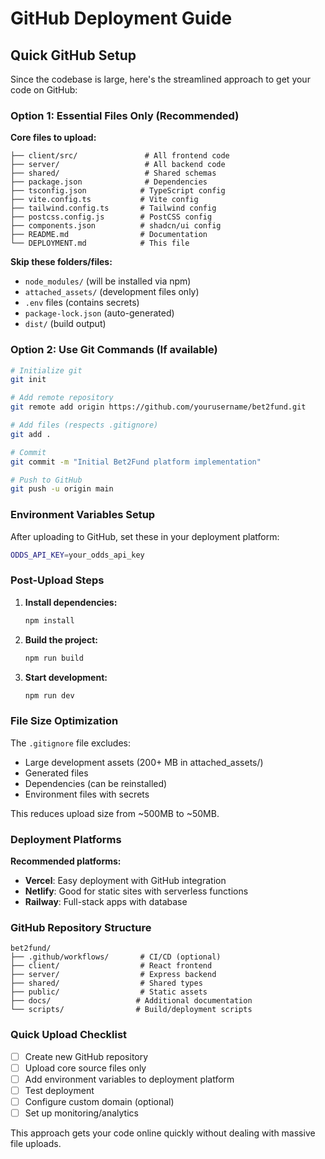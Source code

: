 # GitHub Deployment Guide

## Quick GitHub Setup

Since the codebase is large, here's the streamlined approach to get your code on GitHub:

### Option 1: Essential Files Only (Recommended)

**Core files to upload:**
```
├── client/src/               # All frontend code
├── server/                   # All backend code  
├── shared/                   # Shared schemas
├── package.json              # Dependencies
├── tsconfig.json            # TypeScript config
├── vite.config.ts           # Vite config
├── tailwind.config.ts       # Tailwind config
├── postcss.config.js        # PostCSS config
├── components.json          # shadcn/ui config
├── README.md                # Documentation
└── DEPLOYMENT.md            # This file
```

**Skip these folders/files:**
- `node_modules/` (will be installed via npm)
- `attached_assets/` (development files only)
- `.env` files (contains secrets)
- `package-lock.json` (auto-generated)
- `dist/` (build output)

### Option 2: Use Git Commands (If available)

```bash
# Initialize git
git init

# Add remote repository
git remote add origin https://github.com/yourusername/bet2fund.git

# Add files (respects .gitignore)
git add .

# Commit
git commit -m "Initial Bet2Fund platform implementation"

# Push to GitHub
git push -u origin main
```

### Environment Variables Setup

After uploading to GitHub, set these in your deployment platform:

```bash
ODDS_API_KEY=your_odds_api_key
```

### Post-Upload Steps

1. **Install dependencies:**
   ```bash
   npm install
   ```

2. **Build the project:**
   ```bash
   npm run build
   ```

3. **Start development:**
   ```bash
   npm run dev
   ```

### File Size Optimization

The `.gitignore` file excludes:
- Large development assets (200+ MB in attached_assets/)
- Generated files
- Dependencies (can be reinstalled)
- Environment files with secrets

This reduces upload size from ~500MB to ~50MB.

### Deployment Platforms

**Recommended platforms:**
- **Vercel**: Easy deployment with GitHub integration
- **Netlify**: Good for static sites with serverless functions
- **Railway**: Full-stack apps with database

### GitHub Repository Structure

```
bet2fund/
├── .github/workflows/       # CI/CD (optional)
├── client/                  # React frontend
├── server/                  # Express backend
├── shared/                  # Shared types
├── public/                  # Static assets
├── docs/                   # Additional documentation
└── scripts/                # Build/deployment scripts
```

### Quick Upload Checklist

- [ ] Create new GitHub repository
- [ ] Upload core source files only
- [ ] Add environment variables to deployment platform
- [ ] Test deployment
- [ ] Configure custom domain (optional)
- [ ] Set up monitoring/analytics

This approach gets your code online quickly without dealing with massive file uploads.